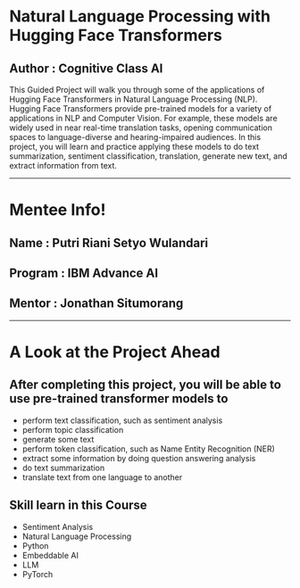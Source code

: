 # Natural Language Processing with Hugging Face Transformers

## Author : Cognitive Class AI

This Guided Project will walk you through some of the applications of Hugging Face Transformers in Natural Language Processing (NLP). Hugging Face Transformers provide pre-trained models for a variety of applications in NLP and Computer Vision. For example, these models are widely used in near real-time translation tasks, opening communication spaces to language-diverse and hearing-impaired audiences. In this project, you will learn and practice applying these models to do text summarization, sentiment classification, translation, generate new text, and extract information from text.

--------------------------------------------------------
# Mentee Info!
## Name : Putri Riani Setyo Wulandari
## Program : IBM Advance AI
## Mentor : Jonathan Situmorang
--------------------------------------------------------
# A Look at the Project Ahead
## After completing this project, you will be able to use pre-trained transformer models to
  - perform text classification, such as sentiment analysis
  - perform topic classification  
  - generate some text 
  - perform token classification, such as Name Entity Recognition (NER)
  - extract some information by doing question answering analysis
  - do text summarization
  - translate text from one language to another

## Skill learn in this Course
- Sentiment Analysis
- Natural Language Processing
- Python
- Embeddable AI
- LLM
- PyTorch
